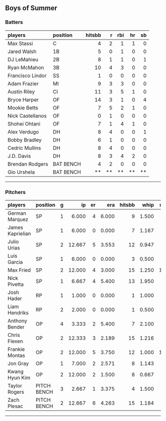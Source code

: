 ## Boys of Summer

### Batters

 
|players          |position  | hitsbb|  r| rbi| hr| sb| 
|:----------------|:---------|------:|--:|---:|--:|--:| 
|Max Stassi       |C         |      4|  2|   1|  1|  0| 
|Jared Walsh      |1B        |      5|  0|   1|  0|  0| 
|DJ LeMahieu      |2B        |      8|  1|   1|  0|  1| 
|Ryan McMahon     |3B        |     10|  4|   3|  0|  0| 
|Francisco Lindor |SS        |      1|  0|   0|  0|  0| 
|Adam Frazier     |MI        |      9|  3|   3|  0|  0| 
|Austin Riley     |CI        |     11|  3|   5|  1|  0| 
|Bryce Harper     |OF        |     14|  3|   1|  0|  4| 
|Mookie Betts     |OF        |      7|  5|   2|  1|  0| 
|Nick Castellanos |OF        |      0|  1|   0|  0|  0| 
|Shohei Ohtani    |OF        |      7|  1|   4|  1|  0| 
|Alex Verdugo     |DH        |      8|  4|   0|  0|  1| 
|Bobby Bradley    |DH        |      6|  1|   0|  0|  0| 
|Cedric Mullins   |DH        |      8|  4|   0|  0|  0| 
|J.D. Davis       |DH        |      8|  3|   4|  2|  0| 
|Brendan Rodgers  |BAT BENCH |      4|  2|   0|  0|  0| 
|Gio Urshela      |BAT BENCH |     **| **|  **| **| **| 

* * *

### Pitchers

 
|players          |position    |  g|     ip| er|   era| hitsbb|  whip| so|  w| sv| 
|:----------------|:-----------|--:|------:|--:|-----:|------:|-----:|--:|--:|--:| 
|German Marquez   |SP          |  1|  6.000|  4| 6.000|      9| 1.500|  5|  0|  0| 
|James Kaprielian |SP          |  1|  6.000|  0| 0.000|      7| 1.167|  7|  1|  0| 
|Julio Urias      |SP          |  2| 12.667|  5| 3.553|     12| 0.947|  8|  1|  0| 
|Luis Garcia      |SP          |  1|  6.000|  0| 0.000|      3| 0.500|  8|  1|  0| 
|Max Fried        |SP          |  2| 12.000|  4| 3.000|     15| 1.250| 13|  1|  0| 
|Nick Pivetta     |SP          |  1|  6.667|  4| 5.400|     13| 1.950|  4|  1|  0| 
|Josh Hader       |RP          |  1|  1.000|  0| 0.000|      1| 1.000|  1|  0|  0| 
|Liam Hendriks    |RP          |  2|  2.000|  0| 0.000|      1| 0.500|  4|  0|  0| 
|Anthony Bender   |OP          |  4|  3.333|  2| 5.400|      7| 2.100|  2|  0|  0| 
|Chris Flexen     |OP          |  2| 12.333|  3| 2.189|     15| 1.216|  3|  1|  0| 
|Frankie Montas   |OP          |  2| 12.000|  5| 3.750|     12| 1.000| 17|  0|  0| 
|Jon Gray         |OP          |  1|  7.000|  2| 2.571|      8| 1.143|  7|  0|  0| 
|Kwang Hyun Kim   |OP          |  2| 12.000|  2| 1.500|      8| 0.667|  8|  2|  0| 
|Taylor Rogers    |PITCH BENCH |  3|  2.667|  1| 3.375|      4| 1.500|  5|  0|  1| 
|Zach Plesac      |PITCH BENCH |  2| 12.667|  6| 4.263|     15| 1.184|  6|  1|  0| 


* * *


